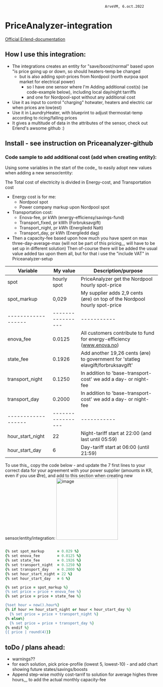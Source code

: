                                                   ArveVM, 6.oct.2022
# PriceAnalyzer-integration
[Official Erlend-documentation](https://github.com/erlendsellie/priceanalyzer)




## How I use this integration:  
- The integrations creates an entity for "save/boost/normal" based upon "is price going up or down, so should heaters-temp be changed
  - but is also adding spot-prices from Nordpool  (north eurpoa spot market for electrical power)
    - so I have one sensor where I'm Adding additional cost(s) (se code-example below), including local day/night tarriffs
    - and one for Nordpool-spot without any additional cost
- Use it as input to control "charging" hotwater, heaters and electric car when prices are low(est) 
- Use it in LaundryHeater, with blueprint to adjust thermostat-temp according to ricing/falling prices
- It gives a multitude of data in the attributes of the sensor, check out Erlend's awsome github :)


## Install - see instruction on Priceanalyzer-github
### Code sample to add additional cost (add when creating entity):  

Using some variables in the start of the code,, to easily adopt new values when adding a new sensor/entity:

The Total cost of electricity is divided in Energy-cost, and Transportation cost
- Energy cost is for me:
  - Nordpool spot
  - Power company markup upon Nordpool spot
- Transportation cost:
  - Enova-fee, pr kWh (energy-efficiensy/savings-fund)
  - Transport_fixed, pr kWh (Forbruksavgift)  
  - Transport_night, pr kWh (Energiledd Natt)
  - Transport_day, pr kWh (Energiledd dag)
- Then a capacity-fee based upon how much you have spent on max three-day-average-max  (will not be part of this pricing,,, will have to be set up in different solution)
Then of-course there will be added the usual value added tax upon them all, but for that i use the "include VAT" in Priceanalyzer-setup


| Variable           | My value          | Description/purpose |
| ----------         | ----------------- | ------------------- |
| spot               | hourly spot       | PriceAnalyzer get the Nordpool hourly spot-price
| spot_markup        | 0,029             | My supplier adds 2,9 cents (øre) on top of the Nordpool hourly spot-price
| ------------------ |-----------------  | -----------
| enova_fee          | 0.0125            | All customers contribute to fund for energy-efficiency (www.enova.no) 
| state_fee          | 0.1926            | Add another 19,26 cents (øre) to government for 'statleg elavgift/forbruksavgift'
| transport_night    | 0.1250            | In addition to 'base-transport-cost' we add a day- or night-fee
| transport_day      | 0.2000            | In addition to 'base-transport-cost' we add a day- or night-fee
| ------------------ |-----------------  | -----------
| hour_start_night   | 22                | Night-tariff start at 22:00 (and last until 05:59)
| hour_start_day     | 6                 | Day-tariff start at 06:00 (until 21:59)

To use this,, copy the code below - and update the 7 first lines to your correct data for your agreement with your power supplier (amounts in KR, even if you use Øre), and add to this section when creating new sensor/entity/integration: 
<img width="203" alt="image" src="https://user-images.githubusercontent.com/96014323/194400572-639798f1-80e4-415c-970c-ec1284a628a0.png">


```ruby

{% set spot_markup      = 0.029 %}
{% set enova_fee        = 0.0125 %}
{% set state_fee        = 0.1926 %}
{% set transport_night  = 0.1250 %}
{% set transport_day    = 0.2000 %}
{% set hour_start_night = 22 %}
{% set hour_start_day   = 6 %}

{% set price = spot_markup %}
{% set price = price + enova_fee %}
{% set price = price + state_fee %}

{%set hour = now().hour%}
{% if hour >= hour_start_night or hour < hour_start_day %}
  {% set price = price + transport_night %}
{% else%}
  {% set price = price + transport_day %}
{% endif %}
{{ price | round(4)}}

```

## toDo / plans ahead:
- warnings??
- for each solution, pick price-profile (lowest 5, lowest-10)   - and add chart showing future states/savings/boosts
- Append step-wise mothly cost-tarrif to solution for average highes three hours,,, to add the actual monthly capacity-fee
